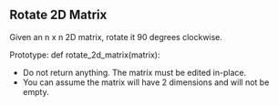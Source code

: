 ## Rotate 2D Matrix
Given an n x n 2D matrix, rotate it 90 degrees clockwise.

Prototype: def rotate_2d_matrix(matrix):
- Do not return anything. The matrix must be edited in-place.
- You can assume the matrix will have 2 dimensions and will not be empty.
